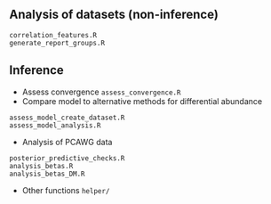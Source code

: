 
## Analysis of datasets (non-inference)
```
correlation_features.R
generate_report_groups.R
```

## Inference
- Assess convergence `assess_convergence.R`
- Compare model to alternative methods for differential abundance
```
assess_model_create_dataset.R
assess_model_analysis.R
```
- Analysis of PCAWG data
```
posterior_predictive_checks.R
analysis_betas.R
analysis_betas_DM.R
```
- Other functions `helper/`



